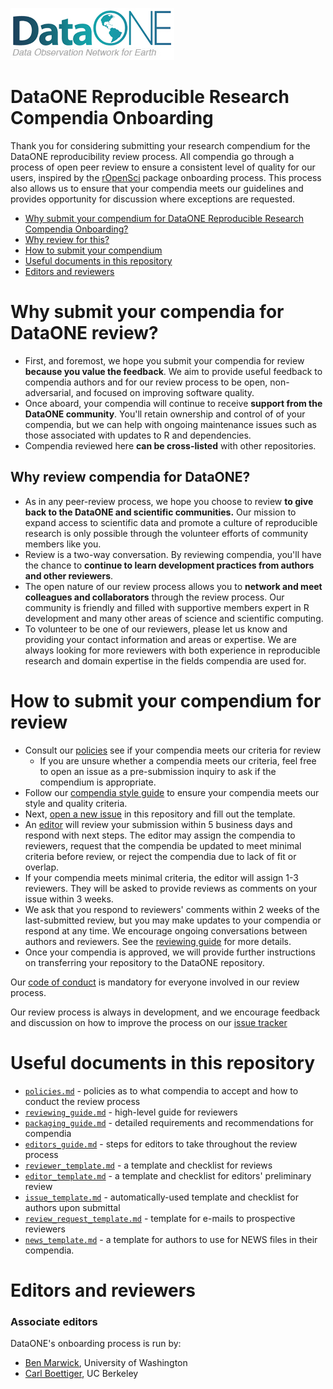 
![d1-logo](d1-logo.jpeg)

DataONE Reproducible Research Compendia Onboarding
==================================================

<!-- README.md is generated from README.Rmd. Please edit that file -->
Thank you for considering submitting your research compendium for the DataONE reproducibility review process. All compendia go through a process of open peer review to ensure a consistent level of quality for our users, inspired by the [rOpenSci](https://ropensci.org/blog/2016/03/28/software-review) package onboarding process. This process also allows us to ensure that your compendia meets our guidelines and provides opportunity for discussion where exceptions are requested.

-   [Why submit your compendium for DataONE Reproducible Research Compendia Onboarding?](#why-submit)
-   [Why review for this?](#why-review)
-   [How to submit your compendium](#how-submit)
-   [Useful documents in this repository](#files)
-   [Editors and reviewers](#editors)

<a href="#why-submit" name="why-submit"></a>Why submit your compendia for DataONE review?
=========================================================================================

-   First, and foremost, we hope you submit your compendia for review **because you value the feedback**. We aim to provide useful feedback to compendia authors and for our review process to be open, non-adversarial, and focused on improving software quality.
-   Once aboard, your compendia will continue to receive **support from the DataONE community**. You'll retain ownership and control of of your compendia, but we can help with ongoing maintenance issues such as those associated with updates to R and dependencies.
-   Compendia reviewed here **can be cross-listed** with other repositories.

<a href="#why-review" name="why-review"></a>Why review compendia for DataONE?
-----------------------------------------------------------------------------

-   As in any peer-review process, we hope you choose to review **to give back to the DataONE and scientific communities.** Our mission to expand access to scientific data and promote a culture of reproducible research is only possible through the volunteer efforts of community members like you.
-   Review is a two-way conversation. By reviewing compendia, you'll have the chance to **continue to learn development practices from authors and other reviewers**.
-   The open nature of our review process allows you to **network and meet colleagues and collaborators** through the review process. Our community is friendly and filled with supportive members expert in R development and many other areas of science and scientific computing.
-   To volunteer to be one of our reviewers, please let us know and providing your contact information and areas or expertise. We are always looking for more reviewers with both experience in reproducible research and domain expertise in the fields compendia are used for.

<a href="#how-submit" name="how-submit"></a>How to submit your compendium for review
====================================================================================

-   Consult our [policies](policies.md) see if your compendia meets our criteria for review
    -   If you are unsure whether a compendia meets our criteria, feel free to open an issue as a pre-submission inquiry to ask if the compendium is appropriate.
-   Follow our [compendia style guide](packaging_guide.md) to ensure your compendia meets our style and quality criteria.
-   Next, [open a new issue](https://github.com/benmarwick/onboarding-reproducible-compendia/issues/new) in this repository and fill out the template.
-   An [editor](#editors) will review your submission within 5 business days and respond with next steps. The editor may assign the compendia to reviewers, request that the compendia be updated to meet minimal criteria before review, or reject the compendia due to lack of fit or overlap.
-   If your compendia meets minimal criteria, the editor will assign 1-3 reviewers. They will be asked to provide reviews as comments on your issue within 3 weeks.
-   We ask that you respond to reviewers' comments within 2 weeks of the last-submitted review, but you may make updates to your compendia or respond at any time. We encourage ongoing conversations between authors and reviewers. See the [reviewing guide](reviewing_guide.md) for more details.
-   Once your compendia is approved, we will provide further instructions on transferring your repository to the DataONE repository.

Our [code of conduct](policies.md/#code-of-conduct) is mandatory for everyone involved in our review process.

Our review process is always in development, and we encourage feedback and discussion on how to improve the process on our [issue tracker](https://github.com/benmarwick/onboarding-reproducible-compendia/issues/1)

<a href="#editors" name="editors"></a> Useful documents in this repository
==========================================================================

-   [`policies.md`](policies.md) - policies as to what compendia to accept and how to conduct the review process
-   [`reviewing_guide.md`](reviewing_guide.md) - high-level guide for reviewers
-   [`packaging_guide.md`](packaging_guide.md) - detailed requirements and recommendations for compendia
-   [`editors_guide.md`](editors_guide.md) - steps for editors to take throughout the review process
-   [`reviewer_template.md`](reviewer_template.md) - a template and checklist for reviews
-   [`editor_template.md`](editor_template.md) - a template and checklist for editors' preliminary review
-   [`issue_template.md`](issue_template.md) - automatically-used template and checklist for authors upon submittal
-   [`review_request_template.md`](review_request_template.md) - template for e-mails to prospective reviewers
-   [`news_template.md`](news_template.md) - a template for authors to use for NEWS files in their compendia.

<a href="#editors" name="editors"></a> Editors and reviewers
============================================================

### Associate editors

DataONE's onboarding process is run by:

-   [Ben Marwick](https://github.com/benmarwick/), University of Washington
-   [Carl Boettiger](https://github.com/cboettig), UC Berkeley
